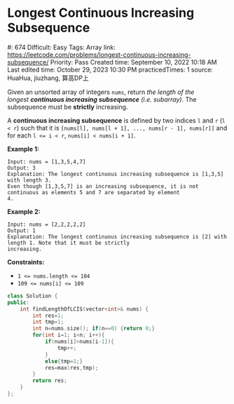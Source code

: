 # Longest Continuous Increasing Subsequence

#: 674
Difficult: Easy
Tags: Array
link: https://leetcode.com/problems/longest-continuous-increasing-subsequence/
Priority: Pass
Created time: September 10, 2022 10:18 AM
Last edited time: October 29, 2023 10:30 PM
practicedTimes: 1
source: HuaHua, jiuzhang, 算高DP上

Given an unsorted array of integers `nums`, return *the length of the longest **continuous increasing subsequence** (i.e. subarray)*. The subsequence must be **strictly** increasing.

A **continuous increasing subsequence** is defined by two indices `l` and `r` (`l < r`) such that it is `[nums[l], nums[l + 1], ..., nums[r - 1], nums[r]]` and for each `l <= i < r`, `nums[i] < nums[i + 1]`.

**Example 1:**

```
Input: nums = [1,3,5,4,7]
Output: 3
Explanation: The longest continuous increasing subsequence is [1,3,5] with length 3.
Even though [1,3,5,7] is an increasing subsequence, it is not continuous as elements 5 and 7 are separated by element
4.

```

**Example 2:**

```
Input: nums = [2,2,2,2,2]
Output: 1
Explanation: The longest continuous increasing subsequence is [2] with length 1. Note that it must be strictly
increasing.

```

**Constraints:**

- `1 <= nums.length <= 104`
- `109 <= nums[i] <= 109`

```cpp
class Solution {
public:
    int findLengthOfLCIS(vector<int>& nums) {
        int res=1;
        int tmp=1;
        int n=nums.size(); if(n==0) {return 0;}
        for(int i=1; i<n; i++){
            if(nums[i]>nums[i-1]){
                tmp++;
            }
            else{tmp=1;}
            res=max(res,tmp);
        }
        return res;
    }
};
```